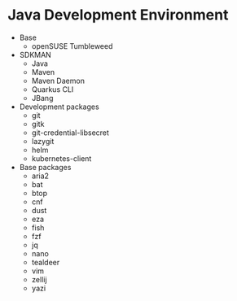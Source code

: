 # Java Development Environment

- Base
  - openSUSE Tumbleweed
- SDKMAN
  - Java
  - Maven
  - Maven Daemon
  - Quarkus CLI
  - JBang
- Development packages
  - git
  - gitk
  - git-credential-libsecret
  - lazygit
  - helm
  - kubernetes-client
- Base packages
  - aria2
  - bat
  - btop
  - cnf
  - dust
  - eza
  - fish
  - fzf
  - jq
  - nano
  - tealdeer
  - vim
  - zellij
  - yazi
